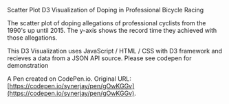 Scatter Plot D3 Visualization of Doping in Professional Bicycle Racing

The scatter plot of doping allegations of professional cyclists from the 1990's up until 2015. The y-axis shows the record time they achieved with those allegations.

This D3 Visualization uses JavaScript / HTML / CSS with D3 framework and recieves a data from a JSON API source.
Please see codepen for demonstration

A Pen created on CodePen.io. Original URL: [https://codepen.io/synerjay/pen/gOwKGGv](https://codepen.io/synerjay/pen/gOwKGGv).


